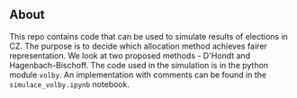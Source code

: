 ## About
This repo contains code that can be used to simulate results of elections in CZ. The purpose is to decide which allocation method achieves fairer representation. We look at two proposed methods - D'Hondt and Hagenbach-Bischoff. The code used in the simulation is in the python module `volby`. An implementation with comments can be found in the `simulace_volby.ipynb` notebook. 